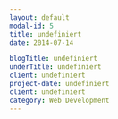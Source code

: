 ```yaml
---
layout: default
modal-id: 5
title: undefiniert
date: 2014-07-14

blogTitle: undefiniert
underTitle: undefiniert
client: undefiniert
project-date: undefiniert
client: undefiniert
category: Web Development
---
```



